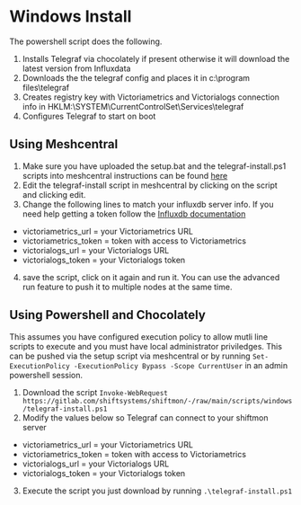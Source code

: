 # Windows Install
The powershell script does the following. 
1. Installs Telegraf via chocolately if present otherwise it will download the latest version from Influxdata
2. Downloads the the telegraf config and places it in c:\program files\telegraf
3. Creates registry key with Victoriametrics and Victorialogs connection info in HKLM:\SYSTEM\CurrentControlSet\Services\telegraf
4. Configures Telegraf to start on boot

## Using Meshcentral
1. Make sure you have uploaded the setup.bat and the telegraf-install.ps1 scripts into meshcentral instructions can be found [here](../Meshcentral/enable-scripts.md)
2. Edit the telegraf-install script in meshcentral by clicking on the script and clicking edit.
3. Change the following lines to match your influxdb server info. If you need help getting a token follow the [Influxdb documentation](https://docs.influxdata.com/influxdb/cloud/security/tokens/create-token/)
  * victoriametrics_url = your Victoriametrics URL
  * victoriametrics_token = token with access to Victoriametrics
  * victorialogs_url = your Victorialogs URL
  * victorialogs_token = your Victorialogs token
4. save the script, click on it again and run it. You can use the advanced run feature to push it to multiple nodes at the same time.
 
## Using Powershell and Chocolately 
This assumes you have configured execution policy to allow mutli line scripts to execute and you must have local administrator priviledges. This can be pushed via the setup script via meshcentral or by running ```Set-ExecutionPolicy -ExecutionPolicy Bypass -Scope CurrentUser``` in an admin powershell session.

1. Download the script ```Invoke-WebRequest https://gitlab.com/shiftsystems/shiftmon/-/raw/main/scripts/windows/telegraf-install.ps1```
2. Modify the values below so Telegraf can connect to your shiftmon server
  * victoriametrics_url = your Victoriametrics URL
  * victoriametrics_token = token with access to Victoriametrics
  * victorialogs_url = your Victorialogs URL
  * victorialogs_token = your Victorialogs token
3. Execute the script you just download by running ```.\telegraf-install.ps1```

